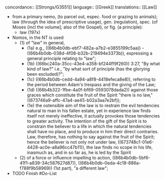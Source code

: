 concordance:: [[Strongs/G3551]] 
language:: [[Greek]] 
translations:: [[Law]]

- from a primary nemo, (to parcel out, espec. food or grazing to animals); law (through the idea of prescriptive usage), gen. (regulation), spec. (of Moses (incl the volume]; also of the Gospel), or fig. (a principle):
	- law (197x)
- Nomos, in the NT is used
	- (1) of "law" in general,
		- (1a) e.g., ((66b4b0db-ebf7-482a-a7b2-e3855199c5aa)) - ((66b4b0db-038d-4f08-b32b-219494e3373b)), expressing a general principle relating to "law";
		- (1b) ((66bc240a-35cc-43e4-a358-bf244ff9f260)) 3:27, "By what kind of law?" i.e., "by what sort of principle (has the glorying been excluded)?";
		- (1c) ((66b4b0db-cedd-4a94-a8f8-4418efeca8e8)), referring to the period between Adam's trespass and the giving of the Law;
		- (1d) ((66b4b322-1fbe-4a0f-bf69-0593078dada2)) against those graces which constitute the fruit of the Spirit "there is no law," ((673746a9-affc-47a4-ae45-b02a3aa7e2bf));
		- (1e) the ostensible aim of the law is to restrain the evil tendencies natural to man in his fallen estate, yet in experience law finds itself not merely ineffective, it actually provokes those tendencies to greater activity. The intention of the gift of the Spirit is to constrain the believer to a life in which the natural tendencies shall have no place, and to produce in him their direct contraries. Law, therefore, has nothing to say against the fruit of the Spirit; hence the believer is not only not under law, ((673748c1-01e6-4428-ac0e-a8a96cc47b11)), the law finds no scope in his life, inasmuch as, and in so far as, he is led by the Spirit
	- (2) of a force or influence impelling to action, ((66b4b0db-5bf6-41f1-a839-34c587627d87)), ((66b4b0db-0eda-4c18-886a-f788f9b58969)) (1st part), "a different law";
- TODO Finish #Do-List